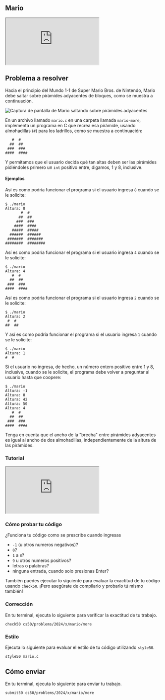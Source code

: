 ## Mario

<div class="ratio ratio-16x9" data-video=""><iframe allow="accelerometer; autoplay; encrypted-media; gyroscope; picture-in-picture" allowfullscreen="" class="border" data-video="" src="https://www.youtube.com/embed/cWOkHQXw0JQ?modestbranding=0&amp;rel=0&amp;showinfo=0&amp;start=11"></iframe></div>

## Problema a resolver

Hacia el principio del Mundo 1-1 de Super Mario Bros. de Nintendo, Mario debe saltar sobre pirámides adyacentes de bloques, como se muestra a continuación.

![Captura de pantalla de Mario saltando sobre pirámides adyacentes](https://cs50.harvard.edu/x/2024/psets/1/mario/more/pyramids.png)

En un archivo llamado `mario.c` en una carpeta llamada `mario-more`, implementa un programa en C que recrea esa pirámide, usando almohadillas (`#`) para los ladrillos, como se muestra a continuación:

       #  #
      ##  ##
     ###  ###
    ####  ####

Y permitamos que el usuario decida qué tan altas deben ser las pirámides pidiéndoles primero un `int` positivo entre, digamos, 1 y 8, inclusive.

#### Ejemplos

Así es como podría funcionar el programa si el usuario ingresa `8` cuando se le solicite:

    $ ./mario
    Altura: 8
           #  #
          ##  ##
         ###  ###
        ####  ####
       #####  #####
      ######  ######
     #######  #######
    ########  ########

Así es como podría funcionar el programa si el usuario ingresa `4` cuando se le solicite:

    $ ./mario
    Altura: 4
       #  #
      ##  ##
     ###  ###
    ####  ####

Así es como podría funcionar el programa si el usuario ingresa `2` cuando se le solicite:

    $ ./mario
    Altura: 2
     #  #
    ##  ##

Y así es como podría funcionar el programa si el usuario ingresa `1` cuando se le solicite:

    $ ./mario
    Altura: 1
    #  #

Si el usuario no ingresa, de hecho, un número entero positivo entre 1 y 8, inclusive, cuando se le solicite, el programa debe volver a preguntar al usuario hasta que coopere:

    $ ./mario
    Altura: -1
    Altura: 0
    Altura: 42
    Altura: 50
    Altura: 4
       #  #
      ##  ##
     ###  ###
    ####  ####

Tenga en cuenta que el ancho de la "brecha" entre pirámides adyacentes es igual al ancho de dos almohadillas, independientemente de la altura de las pirámides.

### Tutorial

<div class="ratio ratio-16x9" data-video=""><iframe allow="accelerometer; autoplay; encrypted-media; gyroscope; picture-in-picture" allowfullscreen="" class="border" data-video="" src="https://www.youtube.com/embed/FzN9RAjYG_Q?modestbranding=0&amp;rel=0&amp;showinfo=0"></iframe></div>

### Cómo probar tu código

¿Funciona tu código como se prescribe cuando ingresas

- `-1` (u otros numeros negativos)?
- `0`?
- `1` a `8`?
- `9` u otros numeros positivos?
- letras o palabras?
- ninguna entrada, cuando solo presionas Enter?

También puedes ejecutar lo siguiente para evaluar la exactitud de tu código usando `check50`. ¡Pero asegúrate de compilarlo y probarlo tú mismo también!

### Corrección

En tu terminal, ejecuta lo siguiente para verificar la exactitud de tu trabajo.

    check50 cs50/problems/2024/x/mario/more

### Estilo

Ejecuta lo siguiente para evaluar el estilo de tu código utilizando `style50`.

    style50 mario.c

## Cómo enviar

En tu terminal, ejecuta lo siguiente para enviar tu trabajo.

    submit50 cs50/problems/2024/x/mario/more